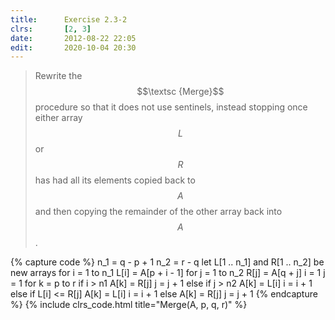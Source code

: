 ```yaml
---
title:      Exercise 2.3-2
clrs:       [2, 3]
date:       2012-08-22 22:05
edit:       2020-10-04 20:30
---
```


> Rewrite the $$\textsc {Merge}$$ procedure so that it does not use sentinels, instead stopping once either array $$L$$ or $$R$$ has had all its elements copied back to $$A$$ and then copying the remainder of the other array back into $$A$$.

{% capture code %}
n_1 = q - p + 1
n_2 = r - q
let L[1 .. n_1] and R[1 .. n_2] be new arrays
for i = 1 to n_1
    L[i] = A[p + i - 1]
for j = 1 to n_2
    R[j] = A[q + j]
i = 1
j = 1
for k = p to r
    if i > n1
        A[k] = R[j]
        j = j + 1
    else if j > n2
        A[k] = L[i]
        i = i + 1
    else if L[i] <= R[j]
        A[k] = L[i]
        i = i + 1
    else
        A[k] = R[j]
        j = j + 1
{% endcapture %}
{% include clrs_code.html title="Merge(A, p, q, r)" %}
